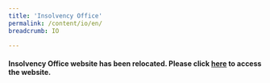 ```yaml
---
title: 'Insolvency Office'
permalink: /content/io/en/
breadcrumb: IO

---
```



#### Insolvency Office website has been relocated. Please click [here](https://io.mlaw.gov.sg) to access the website. 
